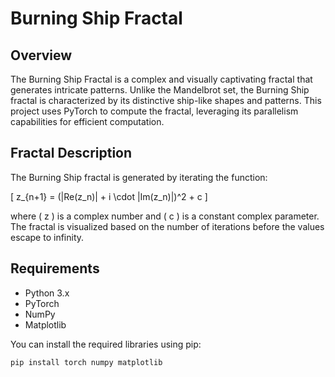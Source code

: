 # Burning Ship Fractal

## Overview

The Burning Ship Fractal is a complex and visually captivating fractal that generates intricate patterns. Unlike the Mandelbrot set, the Burning Ship fractal is characterized by its distinctive ship-like shapes and patterns. This project uses PyTorch to compute the fractal, leveraging its parallelism capabilities for efficient computation.

## Fractal Description

The Burning Ship fractal is generated by iterating the function:

\[ z\_{n+1} = (|Re(z_n)| + i \cdot |Im(z_n)|)^2 + c \]

where \( z \) is a complex number and \( c \) is a constant complex parameter. The fractal is visualized based on the number of iterations before the values escape to infinity.

## Requirements

-   Python 3.x
-   PyTorch
-   NumPy
-   Matplotlib

You can install the required libraries using pip:

```bash
pip install torch numpy matplotlib
```
